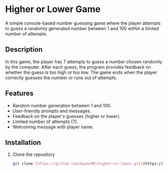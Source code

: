 # Higher or Lower Game

A simple console-based number guessing game where the player attempts to guess a randomly generated number between 1 and 100 within a limited number of attempts.

## Description

In this game, the player has 7 attempts to guess a number chosen randomly by the computer. After each guess, the program provides feedback on whether the guess is too high or too low. The game ends when the player correctly guesses the number or runs out of attempts.

## Features

- Random number generation between 1 and 100.
- User-friendly prompts and messages.
- Feedback on the player's guesses (higher or lower).
- Limited number of attempts (7).
- Welcoming message with player name.

## Installation

1. Clone the repository
   ```bash
   git clone [https://github.com/AyaanMK/higher-or-lower.git](https://github.com/AyaanMK/Java_Projects/blob/main/higherOrLower.java)
